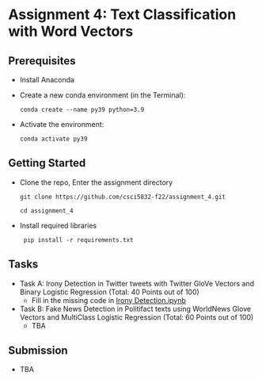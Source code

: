# Assignment 4: Text Classification with Word Vectors

## Prerequisites

 - Install Anaconda

 - Create a new conda environment (in the Terminal):

    `conda create --name py39 python=3.9`
    
 - Activate the environment:

     `conda activate py39`

## Getting Started

  - Clone the repo, Enter the assignment directory
     
      ` git clone https://github.com/csci5832-f22/assignment_4.git `
      
      ` cd assignment_4 `
        
  - Install required libraries

     ` pip install -r requirements.txt`

## Tasks

  - Task A: Irony Detection in Twitter tweets with Twitter GloVe Vectors and Binary Logistic Regression (Total: 40 Points out of 100)
     - Fill in the missing code in [Irony Detection.ipynb](Irony&#32;Detection.ipynb)
  - Task B: Fake News Detection in Politifact texts using WorldNews Glove Vectors and MultiClass Logistic Regression (Total: 60 Points out of 100)
     - TBA
     
## Submission

   - TBA
